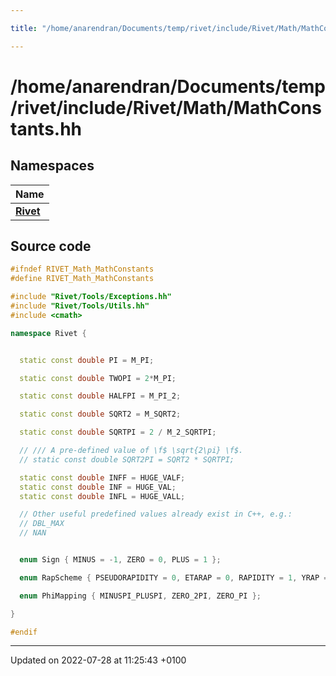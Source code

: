 ```yaml
---

title: "/home/anarendran/Documents/temp/rivet/include/Rivet/Math/MathConstants.hh"

---
```


# /home/anarendran/Documents/temp/rivet/include/Rivet/Math/MathConstants.hh



## Namespaces

| Name           |
| -------------- |
| **[Rivet](http://example.org/namespaces/namespacerivet/)**  |




## Source code

```cpp
#ifndef RIVET_Math_MathConstants
#define RIVET_Math_MathConstants

#include "Rivet/Tools/Exceptions.hh"
#include "Rivet/Tools/Utils.hh"
#include <cmath>

namespace Rivet {


  static const double PI = M_PI;

  static const double TWOPI = 2*M_PI;

  static const double HALFPI = M_PI_2;

  static const double SQRT2 = M_SQRT2;

  static const double SQRTPI = 2 / M_2_SQRTPI;

  // /// A pre-defined value of \f$ \sqrt{2\pi} \f$.
  // static const double SQRT2PI = SQRT2 * SQRTPI;

  static const double INFF = HUGE_VALF;
  static const double INF = HUGE_VAL;
  static const double INFL = HUGE_VALL;

  // Other useful predefined values already exist in C++, e.g.:
  // DBL_MAX
  // NAN


  enum Sign { MINUS = -1, ZERO = 0, PLUS = 1 };

  enum RapScheme { PSEUDORAPIDITY = 0, ETARAP = 0, RAPIDITY = 1, YRAP = 1 };

  enum PhiMapping { MINUSPI_PLUSPI, ZERO_2PI, ZERO_PI };

}

#endif
```


-------------------------------

Updated on 2022-07-28 at 11:25:43 +0100
